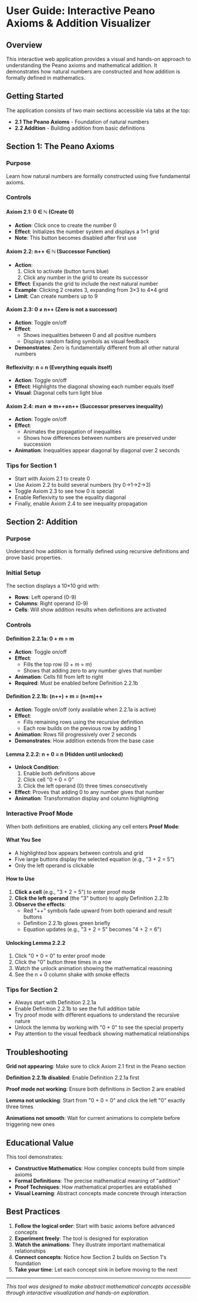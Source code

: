 # User Guide: Interactive Peano Axioms & Addition Visualizer

## Overview

This interactive web application provides a visual and hands-on approach to understanding the Peano axioms and mathematical addition. It demonstrates how natural numbers are constructed and how addition is formally defined in mathematics.

## Getting Started

The application consists of two main sections accessible via tabs at the top:
- **2.1 The Peano Axioms** - Foundation of natural numbers
- **2.2 Addition** - Building addition from basic definitions

## Section 1: The Peano Axioms

### Purpose
Learn how natural numbers are formally constructed using five fundamental axioms.

### Controls

#### Axiom 2.1: 0 ∈ ℕ (Create 0)
- **Action**: Click once to create the number 0
- **Effect**: Initializes the number system and displays a 1×1 grid
- **Note**: This button becomes disabled after first use

#### Axiom 2.2: n++ ∈ ℕ (Successor Function)
- **Action**: 
  1. Click to activate (button turns blue)
  2. Click any number in the grid to create its successor
- **Effect**: Expands the grid to include the next natural number
- **Example**: Clicking 2 creates 3, expanding from 3×3 to 4×4 grid
- **Limit**: Can create numbers up to 9

#### Axiom 2.3: 0 ≠ n++ (Zero is not a successor)
- **Action**: Toggle on/off
- **Effect**: 
  - Shows inequalities between 0 and all positive numbers
  - Displays random fading symbols as visual feedback
- **Demonstrates**: Zero is fundamentally different from all other natural numbers

#### Reflexivity: n = n (Everything equals itself)
- **Action**: Toggle on/off
- **Effect**: Highlights the diagonal showing each number equals itself
- **Visual**: Diagonal cells turn light blue

#### Axiom 2.4: m≠n ⇒ m++≠n++ (Successor preserves inequality)
- **Action**: Toggle on/off
- **Effect**: 
  - Animates the propagation of inequalities
  - Shows how differences between numbers are preserved under succession
- **Animation**: Inequalities appear diagonal by diagonal over 2 seconds

### Tips for Section 1
- Start with Axiom 2.1 to create 0
- Use Axiom 2.2 to build several numbers (try 0→1→2→3)
- Toggle Axiom 2.3 to see how 0 is special
- Enable Reflexivity to see the equality diagonal
- Finally, enable Axiom 2.4 to see inequality propagation

## Section 2: Addition

### Purpose
Understand how addition is formally defined using recursive definitions and prove basic properties.

### Initial Setup
The section displays a 10×10 grid with:
- **Rows**: Left operand (0-9)
- **Columns**: Right operand (0-9)
- **Cells**: Will show addition results when definitions are activated

### Controls

#### Definition 2.2.1a: 0 + m = m
- **Action**: Toggle on/off
- **Effect**: 
  - Fills the top row (0 + m = m)
  - Shows that adding zero to any number gives that number
- **Animation**: Cells fill from left to right
- **Required**: Must be enabled before Definition 2.2.1b

#### Definition 2.2.1b: (n++) + m = (n+m)++
- **Action**: Toggle on/off (only available when 2.2.1a is active)
- **Effect**: 
  - Fills remaining rows using the recursive definition
  - Each row builds on the previous row by adding 1
- **Animation**: Rows fill progressively over 2 seconds
- **Demonstrates**: How addition extends from the base case

#### Lemma 2.2.2: n + 0 = n (Hidden until unlocked)
- **Unlock Condition**: 
  1. Enable both definitions above
  2. Click cell "0 + 0 = 0"
  3. Click the left operand (0) three times consecutively
- **Effect**: Proves that adding 0 to any number gives that number
- **Animation**: Transformation display and column highlighting

### Interactive Proof Mode

When both definitions are enabled, clicking any cell enters **Proof Mode**:

#### What You See
- A highlighted box appears between controls and grid
- Five large buttons display the selected equation (e.g., "3 + 2 = 5")
- Only the left operand is clickable

#### How to Use
1. **Click a cell** (e.g., "3 + 2 = 5") to enter proof mode
2. **Click the left operand** (the "3" button) to apply Definition 2.2.1b
3. **Observe the effects**:
   - Red "++" symbols fade upward from both operand and result buttons
   - Definition 2.2.1b glows green briefly
   - Equation updates (e.g., "3 + 2 = 5" becomes "4 + 2 = 6")

#### Unlocking Lemma 2.2.2
1. Click "0 + 0 = 0" to enter proof mode
2. Click the "0" button three times in a row
3. Watch the unlock animation showing the mathematical reasoning
4. See the n + 0 column shake with smoke effects

### Tips for Section 2
- Always start with Definition 2.2.1a
- Enable Definition 2.2.1b to see the full addition table
- Try proof mode with different equations to understand the recursive nature
- Unlock the lemma by working with "0 + 0" to see the special property
- Pay attention to the visual feedback showing mathematical relationships

## Troubleshooting

**Grid not appearing**: Make sure to click Axiom 2.1 first in the Peano section

**Definition 2.2.1b disabled**: Enable Definition 2.2.1a first

**Proof mode not working**: Ensure both definitions in Section 2 are enabled

**Lemma not unlocking**: Start from "0 + 0 = 0" and click the left "0" exactly three times

**Animations not smooth**: Wait for current animations to complete before triggering new ones

## Educational Value

This tool demonstrates:
- **Constructive Mathematics**: How complex concepts build from simple axioms
- **Formal Definitions**: The precise mathematical meaning of "addition"
- **Proof Techniques**: How mathematical properties are established
- **Visual Learning**: Abstract concepts made concrete through interaction

## Best Practices

1. **Follow the logical order**: Start with basic axioms before advanced concepts
2. **Experiment freely**: The tool is designed for exploration
3. **Watch the animations**: They illustrate important mathematical relationships
4. **Connect concepts**: Notice how Section 2 builds on Section 1's foundation
5. **Take your time**: Let each concept sink in before moving to the next

---

*This tool was designed to make abstract mathematical concepts accessible through interactive visualization and hands-on exploration.*